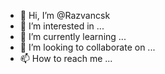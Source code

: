 - 👋 Hi, I’m @Razvancsk
- 👀 I’m interested in ...
- 🌱 I’m currently learning ...
- 💞️ I’m looking to collaborate on ...
- 📫 How to reach me ...

<!---
Razvancsk/Razvancsk is a ✨ special ✨ repository because its `README.md` (this file) appears on your GitHub profile.
You can click the Preview link to take a look at your changes.
--->
